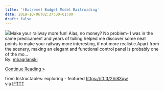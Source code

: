 ```yaml
---
title: '(Extreme) Budget Model Railroading'
date: 2019-10-06T02:37:00+01:00
draft: false
---
```


[![](https://content.instructables.com/FBR/GTIQ/K1B3G4IO/FBRGTIQK1B3G4IO.SMALL.jpg)](https://www.instructables.com/id/Extreme-Budget-Model-Railroading/)Make your railway more fun! Alas, no money? No problem- I was in the same predicament and years of toiling helped me discover some neat points to make your railway more interesting, if not more realistic.Apart from the scenery, making an elegant and functional control panel is probably one of the mo...  
By: [mbagrianski](https://www.instructables.com/member/mbagrianski/)  
  
[Continue Reading »](https://www.instructables.com/id/Extreme-Budget-Model-Railroading/)  
  
from Instructables: exploring - featured https://ift.tt/2Vi8Xqw  
via [IFTTT](https://ifttt.com/?ref=da&site=blogger)